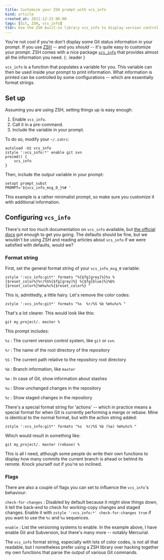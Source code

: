 ```yaml
---
title: Customize your ZSH prompt with vcs_info
kind: article
created_at: 2011-12-23 08:00
tags: [Git, ZSH, vcs_info]
tldr: Use the ZSH built-in library vcs_info to display version control information in your prompt.
---
```

You're not cool if you're don't display some Git status information in your prompt. If you use [ZSH][] -- and you _should_ -- it's quite easy to customize your prompt. ZSH comes with a nice package [`vcs_info`][vcs_info] that provides almost all the information you need.
{: .leader }

`vcs_info` is a function that populates a variable for you. This variable can then be used inside your prompt to print information. What information is printed can be controlled by some configurations -- which are essentially format strings.

## Set up

Assuming you are using ZSH, setting things up is easy enough:

1. Enable `vcs_info`.
2. Call it in a pre-command.
3. Include the variable in your prompt.

To do so, modify your `~/.zshrc`:

    autoload -Uz vcs_info
    zstyle ':vcs_info:*' enable git svn
    precmd() {
        vcs_info
    }

Then, include the output variable in your prompt:

    setopt prompt_subst
    PROMPT='${vcs_info_msg_0_}%# '

This example is a rather minimalist prompt, so make sure you customize it with additional information.

## Configuring `vcs_info`

There's not too much documentation on `vcs_info` available, but [the official docs][vcs_info] got enough to get you going. The defaults should be fine, but we wouldn't be using ZSH and reading articles about `vcs_info` if we were satisfied with defaults, would we?


### Format string

First, set the general format string of your `vcs_info_msg_0` variable:

    zstyle ':vcs_info:git*' formats "%{$fg[grey]%}%s %{$reset_color%}%r/%S%{$fg[grey]%} %{$fg[blue]%}%b%{$reset_color%}%m%u%c%{$reset_color%} "

This is, admittedly, a little hairy. Let's remove the color codes:

    zstyle ':vcs_info:git*' formats "%s  %r/%S %b %m%u%c% "

That's a lot clearer. This would look like this:

    git my_project/. master %

This prompt includes:

`%s`
: The current version control system, like `git` or `svn`.

`%r`
: The name of the root directory of the repository

`%S`
: The current path relative to the repository root directory

`%b`
: Branch information, like `master`

`%m`
: In case of Git, show information about stashes

`%u`
: Show unchanged changes in the repository

`%c`
: Show staged changes in the repository

There's a special format string for 'actions' -- which in practice means a special format for when Git is currently performing a merge or rebase. Mine is identical to the normal format, but with the action string added:

    zstyle ':vcs_info:git*' formats "%s  %r/%S %b (%a) %m%u%c% "

Which would result in something like:

    git my_project/. master (rebase) %

This is all I need, although some people do write their own functions to display how many commits the current branch is ahead or behind its remote. Knock yourself out if you're so inclined.

### Flags

There are also a couple of flags you can set to influence the `vcs_info`'s behaviour:

`check-for-changes`
: Disabled by default because it might slow things down, it tell the back-end to check for working-copy changes and staged changes. Enable it with `zstyle ':vcs_info:*' check-for-changes true` if you want to use the `%c` and `%u` sequences.

`enable`
: List the versioning systems to enable. In the example above, I have enable Git and Subversion, but there's many more -- notably Mercurial.

The `vcs_info` format string, especially with lots of color codes, is not all that readable, but I nonetheless prefer using a ZSH library over hacking together my own functions that parse the output of various Git commands.

[vcs_info]: http://zsh.sourceforge.net/Doc/Release/User-Contributions.html#Version-Control-Information
[ZSH]: http://www.zsh.org
